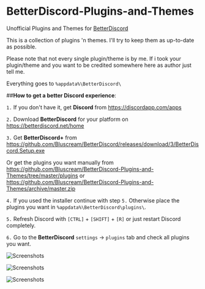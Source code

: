 # BetterDiscord-Plugins-and-Themes
Unofficial Plugins and Themes for [BetterDiscord](https://github.com/Jiiks/BetterDiscordApp)

This is a collection of plugins 'n themes. I'll try to keep them as up-to-date as possible.

Please note that not every single plugin/theme is by me. If i took your plugin/theme and you want to be credited somewhere here as author just tell me.

Everything goes to ``` %appdata%\BetterDiscord\ ```

##__How to get a better Discord experience__:

`1.` If you don't have it, get **Discord** from https://discordapp.com/apps

`2.` Download **BetterDiscord** for your platform on https://betterdiscord.net/home

`3.` Get **BetterDiscord+** from https://github.com/Bluscream/BetterDiscord/releases/download/3/BetterDiscord.Setup.exe

Or get the plugins you want manually from https://github.com/Bluscream/BetterDiscord-Plugins-and-Themes/tree/master/plugins or https://github.com/Bluscream/BetterDiscord-Plugins-and-Themes/archive/master.zip

`4.` If you used the installer continue with step `5.` Otherwise place the plugins you want in `%appdata%\BetterDiscord\plugins\`.

`5.` Refresh Discord with `[CTRL]` + `[SHIFT]` + `[R]` or just restart Discord completely.

`6.` Go to the **BetterDiscord** `settings` -> `plugins` tab and check all plugins you want.


![Screenshots](http://imgur.com/1F0Sfk6.png) 

![Screenshots](http://imgur.com/EFQJi6o.png)

![Screenshots](http://imgur.com/Kc3DhS8.png)
